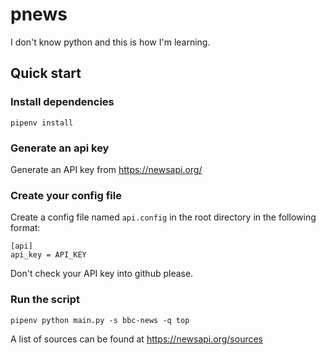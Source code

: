 # pnews
I don't know python and this is how I'm learning.

## Quick start

### Install dependencies

```
pipenv install
```

### Generate an api key

Generate an API key from https://newsapi.org/

### Create your config file

Create a config file named `api.config` in the root directory in the following format:

```
[api]
api_key = API_KEY
```

Don't check your API key into github please.

### Run the script

```
pipenv python main.py -s bbc-news -q top
```

A list of sources can be found at https://newsapi.org/sources
